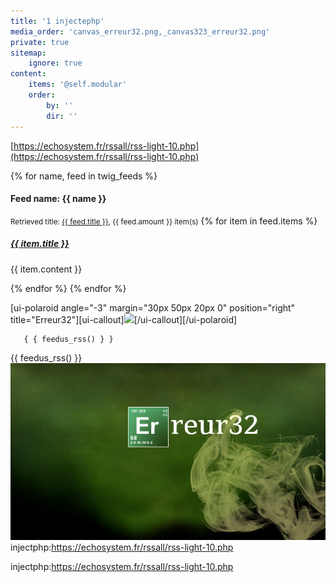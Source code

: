 ```yaml
---
title: '1 injectephp'
media_order: 'canvas_erreur32.png,_canvas323_erreur32.png'
private: true
sitemap:
    ignore: true
content:
    items: '@self.modular'
    order:
        by: ''
        dir: ''
---
```


 [https://echosystem.fr/rssall/rss-light-10.php](https://echosystem.fr/rssall/rss-light-10.php)
 
 {% for name, feed in twig_feeds %}
<h4>Feed name: {{ name }}</h4>
<small>Retrieved title: <a href="{{ feed.source }}">{{ feed.title }}</a>, {{ feed.amount }} item(s)</small>
{% for item in feed.items %}
<h5><a href="{{ item.url }}">{{ item.title }}</a> </h5>
<p>{{ item.content }}</p>
{% endfor %}
{% endfor %}

 [ui-polaroid angle="-3" margin="30px 50px 20px 0" position="right" title="Erreur32"][ui-callout]<img src="![](_canvas323_erreur32.png)">[/ui-callout][/ui-polaroid]

       { { feedus_rss() } }
 {{ feedus_rss() }}
 ![](canvas_erreur32.png)
      injectphp:https://echosystem.fr/rssall/rss-light-10.php
 

injectphp:https://echosystem.fr/rssall/rss-light-10.php

